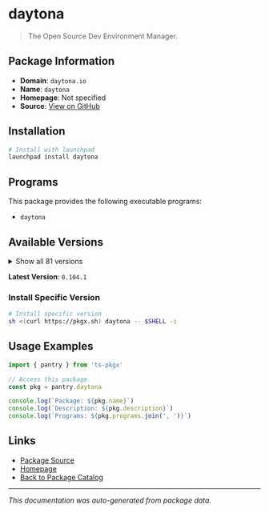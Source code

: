 # daytona

> The Open Source Dev Environment Manager.

## Package Information

- **Domain**: `daytona.io`
- **Name**: `daytona`
- **Homepage**: Not specified
- **Source**: [View on GitHub](https://github.com/pkgxdev/pantry/tree/main/projects/daytona.io/package.yml)

## Installation

```bash
# Install with launchpad
launchpad install daytona
```

## Programs

This package provides the following executable programs:

- `daytona`

## Available Versions

<details>
<summary>Show all 81 versions</summary>

- `0.104.1`, `0.104.0`, `0.103.0`, `0.102.0`, `0.101.0`
- `0.100.0`, `0.53.0`, `0.52.1`, `0.52.0`, `0.51.0`
- `0.50.0`, `0.49.0`, `0.48.0`, `0.47.0`, `0.46.1`
- `0.46.0`, `0.45.0`, `0.44.1`, `0.44.0`, `0.43.0`
- `0.42.1`, `0.42.0`, `0.41.0`, `0.40.0`, `0.39.0`
- `0.38.0`, `0.37.0`, `0.36.0`, `0.35.1`, `0.35.0`
- `0.34.0`, `0.33.0`, `0.32.0`, `0.31.0`, `0.30.1`
- `0.30.0`, `0.29.1`, `0.29.0`, `0.28.1`, `0.28.0`
- `0.27.0`, `0.26.1`, `0.26.0`, `0.25.2`, `0.25.1`
- `0.25.0`, `0.24.0`, `0.23.1`, `0.23.0`, `0.22.1`
- `0.22.0`, `0.21.3`, `0.21.2`, `0.21.1`, `0.21.0`
- `0.20.0`, `0.19.1`, `0.19.0`, `0.18.0`, `0.17.0`
- `0.16.0`, `0.15.0`, `0.14.0`, `0.13.0`, `0.12.1`
- `0.12.0`, `0.11.0`, `0.10.0`, `0.9.0`, `0.8.2`
- `0.8.1`, `0.8.0`, `0.7.1`, `0.7.0`, `0.6.0`
- `0.5.0`, `0.4.1`, `0.4.0`, `0.3.1`, `0.3.0`
- `0.2.0`

</details>

**Latest Version**: `0.104.1`

### Install Specific Version

```bash
# Install specific version
sh <(curl https://pkgx.sh) daytona -- $SHELL -i
```

## Usage Examples

```typescript
import { pantry } from 'ts-pkgx'

// Access this package
const pkg = pantry.daytona

console.log(`Package: ${pkg.name}`)
console.log(`Description: ${pkg.description}`)
console.log(`Programs: ${pkg.programs.join(', ')}`)
```

## Links

- [Package Source](https://github.com/pkgxdev/pantry/tree/main/projects/daytona.io/package.yml)
- [Homepage](#)
- [Back to Package Catalog](../../package-catalog.md)

---

*This documentation was auto-generated from package data.*
